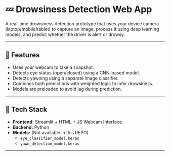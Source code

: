 # 💤 Drowsiness Detection Web App

A real-time drowsiness detection prototype that uses your device camera (laptop/mobile/tablet) to capture an image, process it using deep learning models, and predict whether the driver is alert or drowsy.

---

## 🚀 Features

-  Uses your webcam to take a snapshot.
-  Detects eye status (open/closed) using a CNN-based model.
-  Detects yawning using a separate image classifier.
-  Combines both predictions with weighted logic to infer drowsiness.
-  Models are preloaded to avoid lag during prediction.

---

## 🧰 Tech Stack

- **Frontend:** Streamlit + HTML + JS Webcam Interface
- **Backend:** Python 
- **Models:** (Not available in this REPO)
  - `eye_classifier_model.keras`
  - `yawn_detection_model.keras`
---

